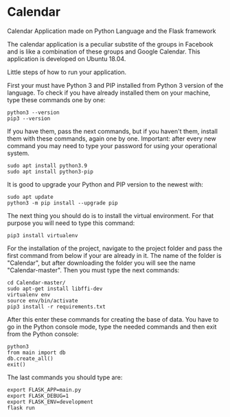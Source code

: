 # Calendar

Calendar Application made on Python Language and the Flask framework

The calendar application is a peculiar substite of the groups in Facebook and
is like a combination of these groups and Google Calendar. This application is
developed on Ubuntu 18.04.

Little steps of how to run your application.

First your must have Python 3 and PIP installed from Python 3 version of the language.
To check if you have already installed them on your machine, type these commands one by one:

```
python3 --version
pip3 --version

```

If you have them, pass the next commands, but if you haven't them, install them with
these commands, again one by one. Important: after every new command you may need to
type your password for using your operational system.

```
sudo apt install python3.9
sudo apt install python3-pip
```

It is good to upgrade your Python and PIP version to the newest with:

```
sudo apt update
python3 -m pip install --upgrade pip
```


The next thing you should do is to install the virtual environment. For that purpose
you will need to type this command:

```
pip3 install virtualenv
```

For the installation of the project, navigate to the project folder and pass the first 
command from below if your are already in it. The name of the folder is "Calendar", but
after downloading the folder you will see the name "Calendar-master". Then you must
type the next commands:

```
cd Calendar-master/
sudo apt-get install libffi-dev
virtualenv env
source env/bin/activate
pip3 install -r requirements.txt
```

After this enter these commands for creating the base of data. You have to go in the
Python console mode, type the needed commands and then exit from the Python console:

```
python3
from main import db
db.create_all()
exit()
```

The last commands you should type are:

```
export FLASK_APP=main.py
export FLASK_DEBUG=1
export FLASK_ENV=development
flask run
```
